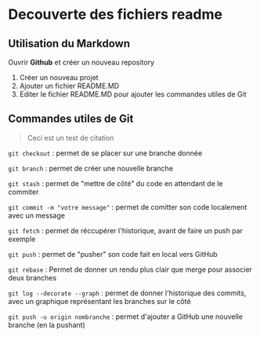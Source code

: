 Decouverte des fichiers readme
==============================

## Utilisation du Markdown

Ouvrir **Github** et créer un nouveau repository

1. Créer un nouveau projet
2. Ajouter un fichier README.MD
3. Editer le fichier README.MD pour ajouter les commandes utiles de Git

## Commandes utiles de Git

> Ceci est un test de citation 

```git checkout``` : permet de se placer sur une branche donnée

```git branch``` : permet de créer une nouvelle branche

```git stash``` : permet de "mettre de côté" du code en attendant de le commiter 

```git commit -m "votre message"``` : permet de comitter son code localement avec un message

```git fetch``` : permet de réccupérer l'historique, avant de faire un push par exemple

```git push``` : permet de "pusher" son code fait en local vers GitHub

```git rebase``` : Permet de donner un rendu plus clair que merge pour associer deux branches

```git log --decorate --graph``` : permet de donner l'historique des commits, avec un graphique représentant les branches sur le côté

```git push -u origin nombranche``` : permet d'ajouter a GitHub une nouvelle branche (en la pushant)


